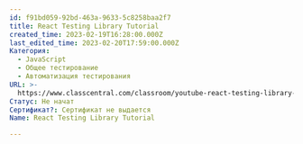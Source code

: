 ```yaml
---
id: f91bd059-92bd-463a-9633-5c8258baa2f7
title: React Testing Library Tutorial
created_time: 2023-02-19T16:28:00.000Z
last_edited_time: 2023-02-20T17:59:00.000Z
Категория:
  - JavaScript
  - Общее тестирование
  - Автоматизация тестирования
URL: >-
  https://www.classcentral.com/classroom/youtube-react-testing-library-tutorial-55183
Статус: Не начат
Сертификат?: Сертификат не выдается
Name: React Testing Library Tutorial

---
```

